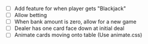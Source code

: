 - [ ] Add feature for when player gets "Blackjack"
- [ ] Allow betting
- [ ] When bank amount is zero, allow for a new game
- [ ] Dealer has one card face down at initial deal
- [ ] Animate cards moving onto table (Use animate.css)